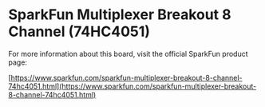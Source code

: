 # SparkFun Multiplexer Breakout 8 Channel (74HC4051)

For more information about this board, visit the official SparkFun product page:

[https://www.sparkfun.com/sparkfun-multiplexer-breakout-8-channel-74hc4051.html](https://www.sparkfun.com/sparkfun-multiplexer-breakout-8-channel-74hc4051.html) 
